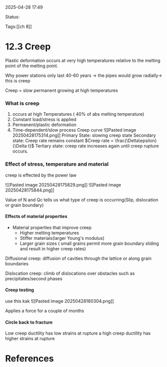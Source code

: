2025-04-28 17:49

Status:

Tags:[[ch 8]]

# 12.3 Creep

Plastic deformation occurs at very high temperatures relative to the melting point of the melting point.

Why power stations only last 40-60 years -> the pipes would grow radially-> this is creep

Creep = slow permanent growing at high temperatures

### What is creep
1. occurs at high Temperatures ( 40% of abs melting temperature)
2. Constant load/stress is applied
3. Permanent/plastic deformation
4. Time-dependent/slow process
Creep curve
![[Pasted image 20250428175314.png]]
Primary State: slowing creep state
Secondary state: Creep rate remains constant $Creep rate =  \frac{\Delta\epsilon}{\Delta t}$
Tertiary state: creep rate increases again until creep rupture occurs.


### Effect of stress, temperature and material
creep is effected by the power law

![[Pasted image 20250428175829.png]]
![[Pasted image 20250428175844.png]]

Value of N and Qc tells us what type of creep is occurring(Slip, dislocation or grain boundary)


#### Effects of material properties
- Material properties that improve creep
	- Higher melting temperatures
	- Stiffer materials(larger Young's modulus)
	- Larger grain sizes ( small grains permit more grain boundary sliding and result in higher creep rates)

Diffusional creep: diffusion of cavities through the lattice or along grain boundaries

Dislocation creep: climb of dislocations over obstacles such as precipitates/second phases



#### Creep testing
use this kak
![[Pasted image 20250428180304.png]]

Applies a force for a couple of months


#### Circle back to fracture
Low creep ductility has low strains at rupture
a high creep ductility has higher strains at rupture










# References
